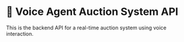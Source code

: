 
# 🧠 Voice Agent Auction System API

This is the backend API for a real-time auction system using voice interaction.
